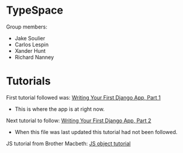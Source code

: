 # TypeSpace

Group members:
* Jake Soulier
* Carlos Lespin
* Xander Hunt
* Richard Nanney

# Tutorials

First tutorial followed was:
[Writing Your First Django App, Part 1](https://docs.djangoproject.com/en/4.0/intro/tutorial01/)
* This is where the app is at right now.

Next tutorial to follow:
[Writing Your First Django App, Part 2](https://docs.djangoproject.com/en/4.0/intro/tutorial02/)
* When this file was last updated this tutorial had not been followed.

JS tutorial from Brother Macbeth:
[JS object tutorial](https://developer.mozilla.org/en-US/docs/Learn/JavaScript/Objects/Object_building_practice)
